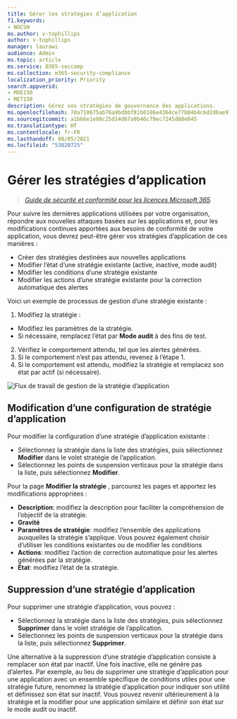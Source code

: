 ```yaml
---
title: Gérer les stratégies d’application
f1.keywords:
- NOCSH
ms.author: v-tophillips
author: v-tophillips
manager: laurawi
audience: Admin
ms.topic: article
ms.service: O365-seccomp
ms.collection: m365-security-compliance
localization_priority: Priority
search.appverid:
- MOE150
- MET150
description: Gérez vos stratégies de gouvernance des applications.
ms.openlocfilehash: 7da710675ab76a9bdbbf81b0186e4364ce77b84b4c6d2d6ae910ba33ea26a8a5
ms.sourcegitcommit: a1b66e1e80c25d14d67a9b46c79ec7245d88e045
ms.translationtype: HT
ms.contentlocale: fr-FR
ms.lasthandoff: 08/05/2021
ms.locfileid: "53820725"
---
```

# <a name="manage-app-policies"></a>Gérer les stratégies d’application

>*[Guide de sécurité et conformité pour les licences Microsoft 365](https://aka.ms/ComplianceSD).*

Pour suivre les dernières applications utilisées par votre organisation, répondre aux nouvelles attaques basées sur les applications et, pour les modifications continues apportées aux besoins de conformité de votre application, vous devrez peut-être gérer vos stratégies d’application de ces manières :

- Créer des stratégies destinées aux nouvelles applications
- Modifier l’état d’une stratégie existante (active, inactive, mode audit)
- Modifier les conditions d’une stratégie existante
- Modifier les actions d’une stratégie existante pour la correction automatique des alertes

Voici un exemple de processus de gestion d’une stratégie existante :

1. Modifiez la stratégie :

  - Modifiez les paramètres de la stratégie.
  - Si nécessaire, remplacez l’état par **Mode audit** à des fins de test.

2. Vérifiez le comportement attendu, tel que les alertes générées.
1. Si le comportement n’est pas attendu, revenez à l’étape 1.
1. Si le comportement est attendu, modifiez la stratégie et remplacez son état par actif (si nécessaire).

![Flux de travail de gestion de la stratégie d’application](../media/manage-app-protection-governance/mapg-manage-policy-process.png)

## <a name="editing-an-app-policy-configuration"></a>Modification d’une configuration de stratégie d’application

Pour modifier la configuration d’une stratégie d’application existante :

- Sélectionnez la stratégie dans la liste des stratégies, puis sélectionnez **Modifier** dans le volet stratégie de l’application.
- Sélectionnez les points de suspension verticaux pour la stratégie dans la liste, puis sélectionnez **Modifier**.

Pour la page **Modifier la stratégie** , parcourez les pages et apportez les modifications appropriées :

- **Description**: modifiez la description pour faciliter la compréhension de l’objectif de la stratégie.
- **Gravité**
- **Paramètres de stratégie**: modifiez l’ensemble des applications auxquelles la stratégie s’applique. Vous pouvez également choisir d’utiliser les conditions existantes ou de modifier les conditions
- **Actions**: modifiez l’action de correction automatique pour les alertes générées par la stratégie.
- **État**: modifiez l’état de la stratégie.

## <a name="deleting-an-app-policy"></a>Suppression d’une stratégie d’application

Pour supprimer une stratégie d’application, vous pouvez :

- Sélectionnez la stratégie dans la liste des stratégies, puis sélectionnez **Supprimer** dans le volet stratégie de l’application.
- Sélectionnez les points de suspension verticaux pour la stratégie dans la liste, puis sélectionnez **Supprimer**.

Une alternative à la suppression d’une stratégie d’application consiste à remplacer son état par inactif. Une fois inactive, elle ne génère pas d’alertes. Par exemple, au lieu de supprimer une stratégie d’application pour une application avec un ensemble spécifique de conditions utiles pour une stratégie future, renommez la stratégie d’application pour indiquer son utilité et définissez son état sur inactif. Vous pouvez revenir ultérieurement à la stratégie et la modifier pour une application similaire et définir son état sur le mode audit ou inactif.

